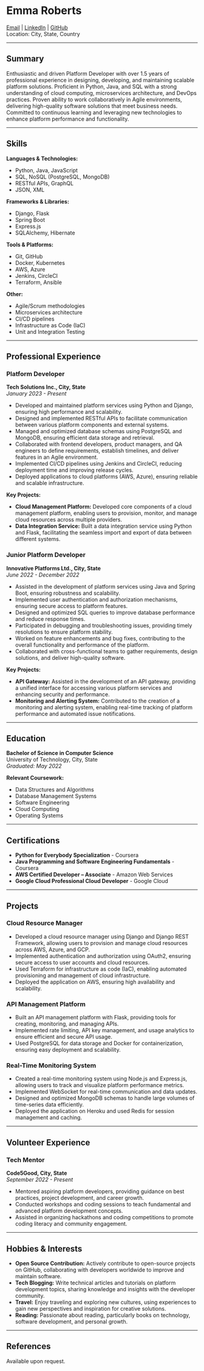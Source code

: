 # Emma Roberts

[Email](mailto:emma.roberts@example.com) | [LinkedIn](https://www.linkedin.com/in/emmaroberts) | [GitHub](https://github.com/emmaroberts)  
Location: City, State, Country

---

## Summary

Enthusiastic and driven Platform Developer with over 1.5 years of professional experience in designing, developing, and maintaining scalable platform solutions. Proficient in Python, Java, and SQL with a strong understanding of cloud computing, microservices architecture, and DevOps practices. Proven ability to work collaboratively in Agile environments, delivering high-quality software solutions that meet business needs. Committed to continuous learning and leveraging new technologies to enhance platform performance and functionality.

---

## Skills

**Languages & Technologies:**
- Python, Java, JavaScript
- SQL, NoSQL (PostgreSQL, MongoDB)
- RESTful APIs, GraphQL
- JSON, XML

**Frameworks & Libraries:**
- Django, Flask
- Spring Boot
- Express.js
- SQLAlchemy, Hibernate

**Tools & Platforms:**
- Git, GitHub
- Docker, Kubernetes
- AWS, Azure
- Jenkins, CircleCI
- Terraform, Ansible

**Other:**
- Agile/Scrum methodologies
- Microservices architecture
- CI/CD pipelines
- Infrastructure as Code (IaC)
- Unit and Integration Testing

---

## Professional Experience

### Platform Developer  
**Tech Solutions Inc., City, State**  
*January 2023 - Present*

- Developed and maintained platform services using Python and Django, ensuring high performance and scalability.
- Designed and implemented RESTful APIs to facilitate communication between various platform components and external systems.
- Managed and optimized database schemas using PostgreSQL and MongoDB, ensuring efficient data storage and retrieval.
- Collaborated with frontend developers, product managers, and QA engineers to define requirements, establish timelines, and deliver features in an Agile environment.
- Implemented CI/CD pipelines using Jenkins and CircleCI, reducing deployment time and improving release cycles.
- Deployed applications to cloud platforms (AWS, Azure), ensuring reliable and scalable infrastructure.

**Key Projects:**
- **Cloud Management Platform:** Developed core components of a cloud management platform, enabling users to provision, monitor, and manage cloud resources across multiple providers.
- **Data Integration Service:** Built a data integration service using Python and Flask, facilitating the seamless import and export of data between different systems.

### Junior Platform Developer  
**Innovative Platforms Ltd., City, State**  
*June 2022 - December 2022*

- Assisted in the development of platform services using Java and Spring Boot, ensuring robustness and scalability.
- Implemented user authentication and authorization mechanisms, ensuring secure access to platform features.
- Designed and optimized SQL queries to improve database performance and reduce response times.
- Participated in debugging and troubleshooting issues, providing timely resolutions to ensure platform stability.
- Worked on feature enhancements and bug fixes, contributing to the overall functionality and performance of the platform.
- Collaborated with cross-functional teams to gather requirements, design solutions, and deliver high-quality software.

**Key Projects:**
- **API Gateway:** Assisted in the development of an API gateway, providing a unified interface for accessing various platform services and enhancing security and performance.
- **Monitoring and Alerting System:** Contributed to the creation of a monitoring and alerting system, enabling real-time tracking of platform performance and automated issue notifications.

---

## Education

**Bachelor of Science in Computer Science**  
University of Technology, City, State  
*Graduated: May 2022*

**Relevant Coursework:**
- Data Structures and Algorithms
- Database Management Systems
- Software Engineering
- Cloud Computing
- Operating Systems

---

## Certifications

- **Python for Everybody Specialization** - Coursera
- **Java Programming and Software Engineering Fundamentals** - Coursera
- **AWS Certified Developer – Associate** - Amazon Web Services
- **Google Cloud Professional Cloud Developer** - Google Cloud

---

## Projects

### Cloud Resource Manager
- Developed a cloud resource manager using Django and Django REST Framework, allowing users to provision and manage cloud resources across AWS, Azure, and GCP.
- Implemented authentication and authorization using OAuth2, ensuring secure access to user accounts and cloud resources.
- Used Terraform for infrastructure as code (IaC), enabling automated provisioning and management of cloud infrastructure.
- Deployed the application on AWS, ensuring high availability and scalability.

### API Management Platform
- Built an API management platform with Flask, providing tools for creating, monitoring, and managing APIs.
- Implemented rate limiting, API key management, and usage analytics to ensure efficient and secure API usage.
- Used PostgreSQL for data storage and Docker for containerization, ensuring easy deployment and scalability.

### Real-Time Monitoring System
- Created a real-time monitoring system using Node.js and Express.js, allowing users to track and visualize platform performance metrics.
- Implemented WebSocket for real-time communication and data updates.
- Designed and optimized MongoDB schemas to handle large volumes of time-series data efficiently.
- Deployed the application on Heroku and used Redis for session management and caching.

---

## Volunteer Experience

### Tech Mentor  
**Code5Good, City, State**  
*September 2022 - Present*

- Mentored aspiring platform developers, providing guidance on best practices, project development, and career growth.
- Conducted workshops and coding sessions to teach fundamental and advanced platform development concepts.
- Assisted in organizing hackathons and coding competitions to promote coding literacy and community engagement.

---

## Hobbies & Interests

- **Open Source Contribution:** Actively contribute to open-source projects on GitHub, collaborating with developers worldwide to improve and maintain software.
- **Tech Blogging:** Write technical articles and tutorials on platform development topics, sharing knowledge and insights with the developer community.
- **Travel:** Enjoy traveling and exploring new cultures, using experiences to gain new perspectives and inspiration for creative solutions.
- **Reading:** Passionate about reading, particularly books on technology, software development, and personal growth.

---

## References

Available upon request.
